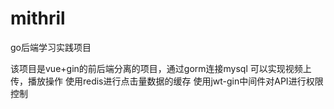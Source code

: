 # mithril

go后端学习实践项目

该项目是vue+gin的前后端分离的项目，通过gorm连接mysql
可以实现视频上传，播放操作
使用redis进行点击量数据的缓存
使用jwt-gin中间件对API进行权限控制
